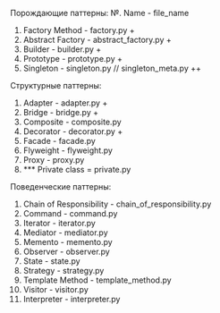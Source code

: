 Порождающие паттерны:
№. Name - file_name
1. Factory Method - factory.py +
2. Abstract Factory - abstract_factory.py +
3. Builder - builder.py +
4. Prototype - prototype.py +
5. Singleton - singleton.py // singleton_meta.py ++

Структурные паттерны:
1. Adapter - adapter.py +
2. Bridge - bridge.py +
3. Composite - composite.py
4. Decorator - decorator.py +
5. Facade - facade.py
6. Flyweight - flyweight.py
7. Proxy - proxy.py
8. *** Private class = private.py

Поведенческие паттерны:
1. Chain of Responsibility - chain_of_responsibility.py
2. Command - command.py
3. Iterator - iterator.py
4. Mediator - mediator.py
5. Memento - memento.py
6. Observer - observer.py
7. State - state.py
8. Strategy - strategy.py
9. Template Method - template_method.py
10. Visitor - visitor.py
11. Interpreter - interpreter.py
